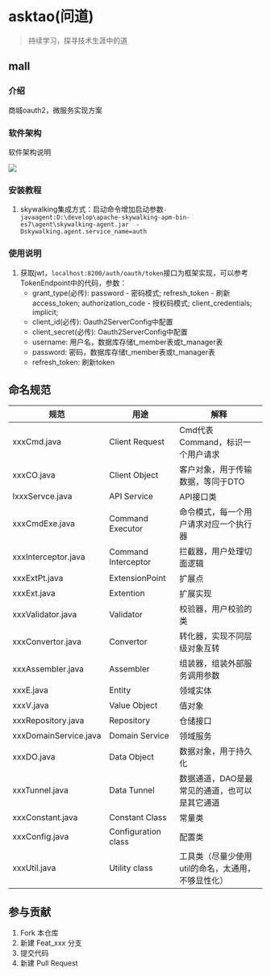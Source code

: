 # asktao(问道)

> 持续学习，探寻技术生涯中的道

## mall

### 介绍
商城oauth2，微服务实现方案

### 软件架构
软件架构说明

![](https://app.yinxiang.com/FileSharing.action?hash=1/13f6f64b05596e9d87214956eb59f3f3-33762)

### 安装教程

1. skywalking集成方式：启动命令增加启动参数`-javaagent:D:\develop\apache-skywalking-apm-bin-es7\agent\skywalking-agent.jar  -Dskywalking.agent.service_name=auth`

### 使用说明

1. 获取jwt，`localhost:8200/auth/oauth/token`接口为框架实现，可以参考TokenEndpoint中的代码，参数：
    - grant_type(必传): password - 密码模式; refresh_token - 刷新access_token; authorization_code - 授权码模式; client_credentials; implicit;
    - client_id(必传): Oauth2ServerConfig中配置
    - client_secret(必传): Oauth2ServerConfig中配置
    - username: 用户名，数据库存储t_member表或t_manager表
    - password: 密码，数据库存储t_member表或t_manager表
    - refresh_token: 刷新token
   
## 命名规范

| 规范 | 用途 | 解释 |
| --- | --- | --- |
| xxxCmd.java | Client Request | Cmd代表Command，标识一个用户请求 |
| xxxCO.java | Client Object | 客户对象，用于传输数据，等同于DTO |
| IxxxServce.java | API Service | API接口类 |
| xxxCmdExe.java | Command Executor | 命令模式，每一个用户请求对应一个执行器 |
| xxxInterceptor.java | Command Interceptor | 拦截器，用户处理切面逻辑 |
| xxxExtPt.java | ExtensionPoint | 扩展点 |
| xxxExt.java | Extention | 扩展实现 |
| xxxValidator.java | Validator | 校验器，用户校验的类 |
| xxxConvertor.java | Convertor | 转化器，实现不同层级对象互转 |
| xxxAssembler.java | Assembler | 组装器，组装外部服务调用参数 |
| xxxE.java | Entity | 领域实体 |
| xxxV.java | Value Object | 值对象 |
| xxxRepository.java | Repository | 仓储接口 |
| xxxDomainService.java | Domain Service | 领域服务 |
| xxxDO.java | Data Object | 数据对象，用于持久化 |
| xxxTunnel.java | Data Tunnel | 数据通道，DAO是最常见的通道，也可以是其它通道 |
| xxxConstant.java | Constant Class | 常量类 |
| xxxConfig.java | Configuration class | 配置类 |
| xxxUtil.java | Utility class | 工具类（尽量少使用util的命名，太通用，不够显性化） |

## 参与贡献

1.  Fork 本仓库
2.  新建 Feat_xxx 分支
3.  提交代码
4.  新建 Pull Request


